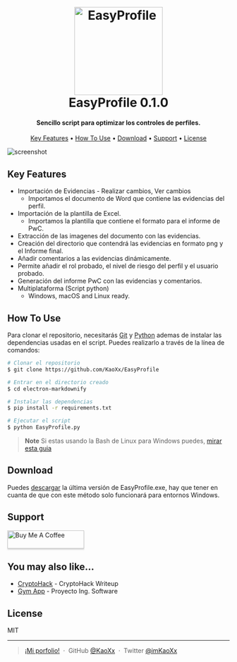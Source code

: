 
<h1 align="center">
  <br>
  <a href="http://www.amitmerchant.com/electron-markdownify"><img src="https://raw.githubusercontent.com/KaoXx/EasyProfile/blob/main/app/img/logo.png" alt="EasyProfile" width="200"></a>
  <br>
  EasyProfile 0.1.0
  <br>
</h1>

<h4 align="center">Sencillo script para optimizar los controles de perfiles.</h4>


<p align="center">
  <a href="#key-features">Key Features</a> •
  <a href="#how-to-use">How To Use</a> •
  <a href="#download">Download</a> •
  <a href="#support">Support</a> •
  <a href="#license">License</a>
</p>

![screenshot](https://raw.githubusercontent.com/KaoXx/EasyProfile/blob/main/app/img/easyprofile.gif)

## Key Features

* Importación de Evidencias - Realizar cambios, Ver cambios
  - Importamos el documento de Word que contiene las evidencias del perfil.
* Importación de la plantilla de Excel.
  - Importamos la plantilla que contiene el formato para el informe de PwC.
* Extracción de las imagenes del documento con las evidencias.  
* Creación del directorio que contendrá las evidencias en formato png y el Informe final.
* Añadir comentarios a las evidencias dinámicamente.
* Permite añadir el rol probado, el nivel de riesgo del perfil y el usuario probado.
* Generación del informe PwC con las evidencias y comentarios.
* Multiplataforma (Script python)
  - Windows, macOS and Linux ready.

## How To Use

Para clonar el repositorio, necesitarás [Git](https://git-scm.com) y [Python](https://www.python.org/downloads/) ademas de instalar las dependencias usadas en el script. Puedes realizarlo a través de la línea de comandos:

```bash
# Clonar el repositorio
$ git clone https://github.com/KaoXx/EasyProfile

# Entrar en el directorio creado
$ cd electron-markdownify

# Instalar las dependencias
$ pip install -r requirements.txt

# Ejecutar el script
$ python EasyProfile.py
```

> **Note**
> Si estas usando la Bash de Linux para Windows puedes, [mirar esta guia](https://www.howtogeek.com/261575/how-to-run-graphical-linux-desktop-applications-from-windows-10s-bash-shell/)


## Download

Puedes [descargar](https://github.com/amitmerchant1990/electron-markdownify/releases/tag/v1.2.0) la última versión de EasyProfile.exe, hay que tener en cuanta de que con este método solo funcionará para entornos Windows.


## Support

<a href="https://bmc.link/kaoxx" target="_blank"><img src="https://www.buymeacoffee.com/assets/img/custom_images/purple_img.png" alt="Buy Me A Coffee" style="height: 41px !important;width: 174px !important;box-shadow: 0px 3px 2px 0px rgba(190, 190, 190, 0.5) !important;-webkit-box-shadow: 0px 3px 2px 0px rgba(190, 190, 190, 0.5) !important;" ></a>


## You may also like...

- [CryptoHack](https://github.com/KaoXx/Cryptohack) - CryptoHack Writeup
- [Gym App](https://github.com/KaoXx/IngSoftwareGimnasio) - Proyecto Ing. Software

## License

MIT

---

> [¡Mi porfolio!](https://kaoxx.github.io/) &nbsp;&middot;&nbsp;
> GitHub [@KaoXx](https://github.com/KaoXx) &nbsp;&middot;&nbsp;
> Twitter [@imKaoXx](https://twitter.com/imKaoXx)

